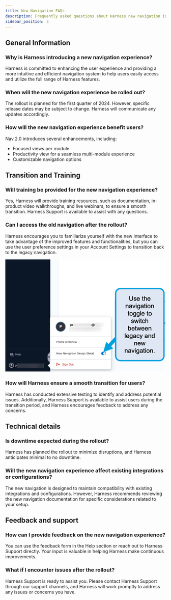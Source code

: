 ```yaml
---
title: New Navigation FAQs
description: Frequently asked questions about Harness new navigation interface
sidebar_position: 3
---
```


## General Information

### Why is Harness introducing a new navigation experience?

Harness is committed to enhancing the user experience and providing a more intuitive and efficient navigation system to help users easily access and utilize the full range of Harness features.

### When will the new navigation experience be rolled out?

The rollout is planned for the first quarter of 2024. However, specific release dates may be subject to change. Harness will communicate any updates accordingly.

### How will the new navigation experience benefit users?

Nav 2.0 introduces several enhancements, including:

- Focused views per module
- Productivity view for a seamless multi-module experience
- Customizable navigation options

## Transition and Training

### Will training be provided for the new navigation experience?

Yes, Harness will provide training resources, such as documentation, in-product video walkthroughs, and live webinars, to ensure a smooth transition. Harness Support is available to assist with any questions.

### Can I access the old navigation after the rollout?

Harness encourages you to familiarize yourself with the new interface to take advantage of the improved features and functionalities, but you can use the user preference settings in your Account Settings to transition back to the legacy navigation.

![](./static/new-nav-toggle.png)

### How will Harness ensure a smooth transition for users?

Harness has conducted extensive testing to identify and address potential issues. Additionally, Harness Support is available to assist users during the transition period, and Harness encourages feedback to address any concerns.

## Technical details

### Is downtime expected during the rollout?

Harness has planned the rollout to minimize disruptions, and Harness anticipates minimal to no downtime.

### Will the new navigation experience affect existing integrations or configurations?

The new navigation is designed to maintain compatibility with existing integrations and configurations. However, Harness recommends reviewing the new navigation documentation for specific considerations related to your setup.

## Feedback and support

### How can I provide feedback on the new navigation experience?

You can use the feedback form in the Help section or reach out to Harness Support directly. Your input is valuable in helping Harness make continuous improvements.

### What if I encounter issues after the rollout?

Harness Support is ready to assist you. Please contact Harness Support through our support channels, and Harness will work promptly to address any issues or concerns you have.
